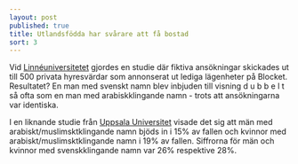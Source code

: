 ```yaml
---
layout: post
published: true
title: Utlandsfödda har svårare att få bostad
sort: 3
---
```






Vid [Linnéuniversitetet](http://lnu.se/forskning/forskningsdatabas/publication.aspx?id=4466) gjordes en studie där fiktiva ansökningar skickades ut till 500 privata hyresvärdar som annonserat ut lediga lägenheter på Blocket. Resultatet? En man med svenskt namn blev inbjuden till visning d u b b e l t så ofta som en man med arabiskklingande namn - trots att ansökningarna var identiska.

I en liknande studie från [Uppsala Universitet](https://ezp.sub.su.se/login?url=http://search.ebscohost.com/login.aspx?direct=true&db=edselp&AN=S1051137713000582&lang=sv&site=eds-live&scope=site) visade det sig att män med arabiskt/muslimsktklingande namn bjöds in i 15% av fallen och kvinnor med arabiskt/muslimsktklingande namn i 19% av fallen. Siffrorna för män och kvinnor med svenskklingande namn var 26% respektive 28%.
